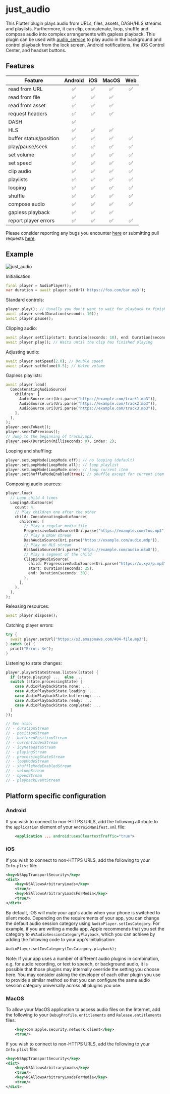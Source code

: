# just_audio

This Flutter plugin plays audio from URLs, files, assets, DASH/HLS streams and playlists. Furthermore, it can clip, concatenate, loop, shuffle and compose audio into complex arrangements with gapless playback. This plugin can be used with [audio_service](https://pub.dev/packages/audio_service) to play audio in the background and control playback from the lock screen, Android notifications, the iOS Control Center, and headset buttons.

## Features

| Feature                | Android   | iOS     | MacOS   | Web     |
| -------                | :-------: | :-----: | :-----: | :-----: |
| read from URL          | ✅        | ✅      | ✅      | ✅      |
| read from file         | ✅        | ✅      | ✅      |         |
| read from asset        | ✅        | ✅      | ✅      |         |
| request headers        | ✅        | ✅      | ✅      |         |
| DASH                   | ✅        |         |         |         |
| HLS                    | ✅        | ✅      | ✅      |         |
| buffer status/position | ✅        | ✅      | ✅      | ✅      |
| play/pause/seek        | ✅        | ✅      | ✅      | ✅      |
| set volume             | ✅        | ✅      | ✅      | ✅      |
| set speed              | ✅        | ✅      | ✅      | ✅      |
| clip audio             | ✅        | ✅      | ✅      | ✅      |
| playlists              | ✅        | ✅      | ✅      | ✅      |
| looping                | ✅        | ✅      | ✅      | ✅      |
| shuffle                | ✅        | ✅      | ✅      | ✅      |
| compose audio          | ✅        | ✅      | ✅      | ✅      |
| gapless playback       | ✅        | ✅      | ✅      |         |
| report player errors   | ✅        | ✅      | ✅      | ✅      |

Please consider reporting any bugs you encounter [here](https://github.com/ryanheise/just_audio/issues) or submitting pull requests [here](https://github.com/ryanheise/just_audio/pulls).

## Example

![just_audio](https://user-images.githubusercontent.com/19899190/89558581-bf369080-d857-11ea-9376-3a5055284bab.png)

Initialisation:

```dart
final player = AudioPlayer();
var duration = await player.setUrl('https://foo.com/bar.mp3');
```

Standard controls:

```dart
player.play(); // Usually you don't want to wait for playback to finish.
await player.seek(Duration(seconds: 10));
await player.pause();
```

Clipping audio:

```dart
await player.setClip(start: Duration(seconds: 10), end: Duration(seconds: 20));
await player.play(); // Waits until the clip has finished playing
```
Adjusting audio:

```dart
await player.setSpeed(2.0); // Double speed
await player.setVolume(0.5); // Halve volume
```

Gapless playlists:

```dart
await player.load(
  ConcatenatingAudioSource(
    children: [
      AudioSource.uri(Uri.parse("https://example.com/track1.mp3")),
      AudioSource.uri(Uri.parse("https://example.com/track2.mp3")),
      AudioSource.uri(Uri.parse("https://example.com/track3.mp3")),
    ],
  ),
);
player.seekToNext();
player.seekToPrevious();
// Jump to the beginning of track3.mp3.
player.seek(Duration(milliseconds: 0), index: 2);
```

Looping and shuffling:

```dart
player.setLoopMode(LoopMode.off); // no looping (default)
player.setLoopMode(LoopMode.all); // loop playlist
player.setLoopMode(LoopMode.one); // loop current item
player.setShuffleModeEnabled(true); // shuffle except for current item
```

Composing audio sources:

```dart
player.load(
  // Loop child 4 times
  LoopingAudioSource(
    count: 4,
    // Play children one after the other
    child: ConcatenatingAudioSource(
      children: [
        // Play a regular media file
        ProgressiveAudioSource(Uri.parse("https://example.com/foo.mp3")),
        // Play a DASH stream
        DashAudioSource(Uri.parse("https://example.com/audio.mdp")),
        // Play an HLS stream
        HlsAudioSource(Uri.parse("https://example.com/audio.m3u8")),
        // Play a segment of the child
        ClippingAudioSource(
          child: ProgressiveAudioSource(Uri.parse("https://w.xyz/p.mp3")),
          start: Duration(seconds: 25),
          end: Duration(seconds: 30),
        ),
      ],
    ),
  ),
);
```

Releasing resources:

```dart
await player.dispose();
```

Catching player errors: 

```dart
try {
  await player.setUrl("https://s3.amazonaws.com/404-file.mp3");
} catch (e) {
  print("Error: $e");
}
```

Listening to state changes:

```dart
player.playerStateStream.listen((state) {
  if (state.playing) ...  else ...
  switch (state.processingState) {
    case AudioPlaybackState.none: ...
    case AudioPlaybackState.loading: ...
    case AudioPlaybackState.buffering: ...
    case AudioPlaybackState.ready: ...
    case AudioPlaybackState.completed: ...
  }
});

// See also:
// - durationStream
// - positionStream
// - bufferedPositionStream
// - currentIndexStream
// - icyMetadataStream
// - playingStream
// - processingStateStream
// - loopModeStream
// - shuffleModeEnabledStream
// - volumeStream
// - speedStream
// - playbackEventStream
```

## Platform specific configuration

### Android

If you wish to connect to non-HTTPS URLS, add the following attribute to the `application` element of your `AndroidManifest.xml` file:

```xml
    <application ... android:usesCleartextTraffic="true">
```

### iOS

If you wish to connect to non-HTTPS URLS, add the following to your `Info.plist` file:

```xml
<key>NSAppTransportSecurity</key>
<dict>
    <key>NSAllowsArbitraryLoads</key>
    <true/>
    <key>NSAllowsArbitraryLoadsForMedia</key>
    <true/>
</dict>
```

By default, iOS will mute your app's audio when your phone is switched to
silent mode. Depending on the requirements of your app, you can change the
default audio session category using `AudioPlayer.setIosCategory`. For example,
if you are writing a media app, Apple recommends that you set the category to
`AVAudioSessionCategoryPlayback`, which you can achieve by adding the following
code to your app's initialisation:

```dart
AudioPlayer.setIosCategory(IosCategory.playback);
```

Note: If your app uses a number of different audio plugins in combination, e.g.
for audio recording, or text to speech, or background audio, it is possible
that those plugins may internally override the setting you choose here. You may
consider asking the developer of each other plugin you use to provide a similar
method so that you can configure the same audio session category universally
across all plugins you use.

### MacOS

To allow your MacOS application to access audio files on the Internet, add the following to your `DebugProfile.entitlements` and `Release.entitlements` files:

```xml
    <key>com.apple.security.network.client</key>
    <true/>
```

If you wish to connect to non-HTTPS URLS, add the following to your `Info.plist` file:

```xml
<key>NSAppTransportSecurity</key>
<dict>
    <key>NSAllowsArbitraryLoads</key>
    <true/>
    <key>NSAllowsArbitraryLoadsForMedia</key>
    <true/>
</dict>
```

